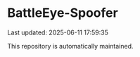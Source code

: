# BattleEye-Spoofer

Last updated: 2025-06-11 17:59:35

This repository is automatically maintained.
